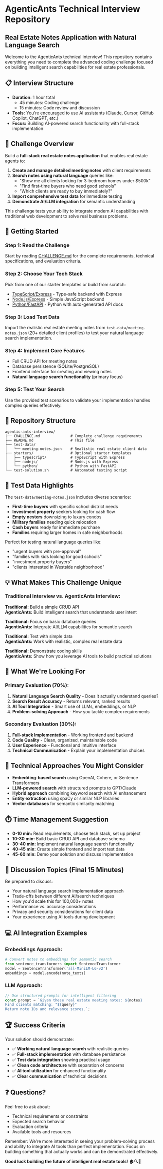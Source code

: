 # AgenticAnts Technical Interview Repository
## Real Estate Notes Application with Natural Language Search

Welcome to the AgenticAnts technical interview! This repository contains everything you need to complete the advanced coding challenge focused on building intelligent search capabilities for real estate professionals.

## 📋 Interview Structure

- **Duration:** 1 hour total
  - 45 minutes: Coding challenge
  - 15 minutes: Code review and discussion
- **Tools:** You're encouraged to use AI assistants (Claude, Cursor, GitHub Copilot, ChatGPT, etc.)
- **Focus:** Building AI-powered search functionality with full-stack implementation

## 🎯 Challenge Overview

Build a **full-stack real estate notes application** that enables real estate agents to:

1. **Create and manage detailed meeting notes** with client requirements
2. **Search notes using natural language** queries like:
   - "Show me all clients looking for 3-bedroom homes under $500k"
   - "Find first-time buyers who need good schools"
   - "Which clients are ready to buy immediately?"
3. **Import comprehensive test data** for immediate testing
4. **Demonstrate AI/LLM integration** for semantic understanding

This challenge tests your ability to integrate modern AI capabilities with traditional web development to solve real business problems.

## 🚀 Getting Started

### Step 1: Read the Challenge
Start by reading [CHALLENGE.md](./CHALLENGE.md) for the complete requirements, technical specifications, and evaluation criteria.

### Step 2: Choose Your Tech Stack
Pick from one of our starter templates or build from scratch:
- [TypeScript/Express](./starters/typescript) - Type-safe backend with Express
- [Node.js/Express](./starters/nodejs) - Simple JavaScript backend
- [Python/FastAPI](./starters/python) - Python with auto-generated API docs

### Step 3: Load Test Data
Import the realistic real estate meeting notes from `test-data/meeting-notes.json` (20+ detailed client profiles) to test your natural language search implementation.

### Step 4: Implement Core Features
- Full CRUD API for meeting notes
- Database persistence (SQLite/PostgreSQL)
- Frontend interface for creating and viewing notes
- **Natural language search functionality** (primary focus)

### Step 5: Test Your Search
Use the provided test scenarios to validate your implementation handles complex queries effectively.

## 📁 Repository Structure

```
agentic-ants-interview/
├── CHALLENGE.md              # Complete challenge requirements
├── README.md                 # This file
├── test-data/
│   └── meeting-notes.json    # Realistic real estate client data
├── starters/                 # Optional starter templates
│   ├── typescript/           # TypeScript with Express
│   ├── nodejs/               # Node.js with Express
│   └── python/               # Python with FastAPI
└── test-solution.sh          # Automated testing script
```

## 🧪 Test Data Highlights

The `test-data/meeting-notes.json` includes diverse scenarios:
- **First-time buyers** with specific school district needs
- **Investment property** seekers looking for cash flow
- **Empty nesters** downsizing to luxury condos
- **Military families** needing quick relocation
- **Cash buyers** ready for immediate purchase
- **Families** requiring larger homes in safe neighborhoods

Perfect for testing natural language queries like:
- "urgent buyers with pre-approval"
- "families with kids looking for good schools" 
- "investment property buyers"
- "clients interested in Westside neighborhood"

## 💡 What Makes This Challenge Unique

### Traditional Interview vs. AgenticAnts Interview:

**Traditional:** Build a simple CRUD API  
**AgenticAnts:** Build intelligent search that understands user intent

**Traditional:** Focus on basic database queries  
**AgenticAnts:** Integrate AI/LLM capabilities for semantic search

**Traditional:** Test with simple data  
**AgenticAnts:** Work with realistic, complex real estate data

**Traditional:** Demonstrate coding skills  
**AgenticAnts:** Show how you leverage AI tools to build practical solutions

## 🎯 What We're Looking For

### Primary Evaluation (70%):
1. **Natural Language Search Quality** - Does it actually understand queries?
2. **Search Result Accuracy** - Returns relevant, ranked results
3. **AI Tool Integration** - Smart use of LLMs, embeddings, or NLP
4. **Problem-solving Approach** - How you tackle complex requirements

### Secondary Evaluation (30%):
1. **Full-stack Implementation** - Working frontend and backend
2. **Code Quality** - Clean, organized, maintainable code
3. **User Experience** - Functional and intuitive interface
4. **Technical Communication** - Explain your implementation choices

## 🔧 Technical Approaches You Might Consider

- **Embedding-based search** using OpenAI, Cohere, or Sentence Transformers
- **LLM-powered search** with structured prompts to GPT/Claude
- **Hybrid approach** combining keyword search with AI enhancement
- **Entity extraction** using spaCy or similar NLP libraries
- **Vector databases** for semantic similarity matching

## ⏱️ Time Management Suggestion

- **0-10 min:** Read requirements, choose tech stack, set up project
- **10-30 min:** Build basic CRUD API and database schema
- **30-40 min:** Implement natural language search functionality
- **40-45 min:** Create simple frontend and import test data
- **45-60 min:** Demo your solution and discuss implementation

## 🎤 Discussion Topics (Final 15 Minutes)

Be prepared to discuss:
- Your natural language search implementation approach
- Trade-offs between different AI/search techniques
- How you'd scale this for 100,000+ notes
- Performance vs. accuracy considerations
- Privacy and security considerations for client data
- Your experience using AI tools during development

## 💻 AI Integration Examples

### Embeddings Approach:
```python
# Convert notes to embeddings for semantic search
from sentence_transformers import SentenceTransformer
model = SentenceTransformer('all-MiniLM-L6-v2')
embeddings = model.encode(note_texts)
```

### LLM Approach:
```javascript
// Use structured prompts for intelligent filtering
const prompt = `Given these real estate meeting notes: ${notes}
Find clients matching: "${query}"
Return note IDs and relevance scores.`;
```

## 🏆 Success Criteria

Your solution should demonstrate:
- ✅ **Working natural language search** with realistic queries
- ✅ **Full-stack implementation** with database persistence
- ✅ **Test data integration** showing practical usage
- ✅ **Clean code architecture** with separation of concerns
- ✅ **AI tool utilization** for enhanced functionality
- ✅ **Clear communication** of technical decisions

## ❓ Questions?

Feel free to ask about:
- Technical requirements or constraints
- Expected search behavior
- Evaluation criteria
- Available tools and resources

Remember: We're more interested in seeing your problem-solving process and ability to integrate AI tools than perfect implementation. Focus on building something that actually works and can be demonstrated effectively.

**Good luck building the future of intelligent real estate tools!** 🏠🔍🤖